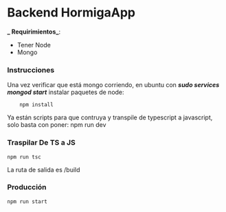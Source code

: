 # Backend HormigaApp

**_ Requirimientos_**:

- Tener Node
- Mongo

### Instrucciones

Una vez verificar que está mongo corriendo, en ubuntu con **_sudo services mongod start_** instalar paquetes de node:

        npm install

Ya están scripts para que contruya y transpile de typescript a javascript, solo basta con poner:
npm run dev

### Traspilar De TS a JS

    npm run tsc

La ruta de salida es /build

### Producción

    npm run start
